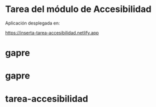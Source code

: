 # Tarea del módulo de Accesibilidad

Aplicación desplegada en:

https://inserta-tarea-accesibilidad.netlify.app
# gapre
# gapre
# tarea-accesibilidad

